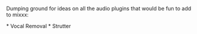 Dumping ground for ideas on all the audio plugins that would be fun to
add to mixxx:

\* Vocal Removal \* Strutter
